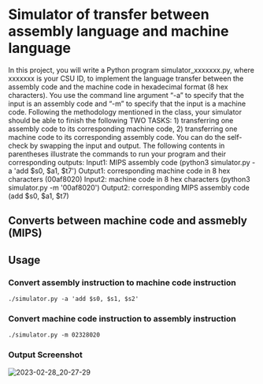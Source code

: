 # Simulator of transfer between assembly language and machine language


In this project, you will write a Python program simulator_xxxxxxx.py, where xxxxxxx is your
CSU ID, to implement the language transfer between the assembly code and the machine code in
hexadecimal format (8 hex characters). You use the command line argument “-a” to specify that
the input is an assembly code and “-m” to specify that the input is a machine code. Following the
methodology mentioned in the class, your simulator should be able to finish the following TWO
TASKS: 1) transferring one assembly code to its corresponding machine code, 2) transferring one
machine code to its corresponding assembly code. You can do the self-check by swapping the
input and output.
The following contents in parentheses illustrate the commands to run your program and their
corresponding outputs:
Input1: MIPS assembly code (python3 simulator.py -a 'add $s0, $a1, $t7')
Output1: corresponding machine code in 8 hex characters (00af8020)
Input2: machine code in 8 hex characters (python3 simulator.py -m '00af8020')
Output2: corresponding MIPS assembly code (add $s0, $a1, $t7)


## Converts between machine code and assmebly (MIPS)

## Usage

### Convert assembly instruction to machine code instruction

```shell
./simulator.py -a 'add $s0, $s1, $s2'
```

### Convert machine code instruction to assembly instruction

```shell
./simulator.py -m 02328020

```

### Output Screenshot

![2023-02-28_20-27-29](https://user-images.githubusercontent.com/35831574/222021559-ee3f435c-2cb2-4fea-858e-4d00aef3c66b.png)
